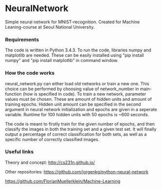 # NeuralNetwork
Simple neural network for MNIST-recognition.
Created for Machine Leaning-course at Seoul National University.


### Requirements
The code is written in Python 3.4.3. 
To run the code, libraries numpy and matplotlib are needed. These can be easily installed using "pip install numpy" and "pip install matplotlib" in command window.


### How the code works
neural_network.py can either load old networks or train a new one. This choice can be performed by choosing value of network_number in main-function (how is specified in code). To train a new network, parameter values must be chosen. These are amount of hidden units and amount of training epochs. Hidden unit amount can be specified in the second argument in neural network initialization and epochs are given in a seperate variable. Runtime for 100 hidden units with 50 epochs is ~600 seconds.

The code is meant to firstly train for the given number of epochs, and then classify the images in both the training set and a given test set. It will finally output a percentage of correct classification for both sets, as well as a specific number of correctly classified images.


### Useful links
Theory and concept: 
http://cs231n.github.io/

Other repositories:
https://github.com/jorgenkg/python-neural-network

https://github.com/FlorianMuellerklein/Machine-Learning
